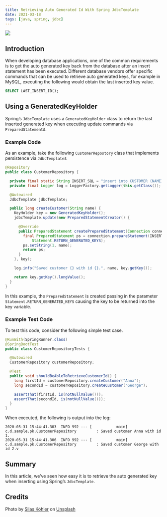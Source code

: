 ```yaml
---
title: Retrieving Auto Generated Id With Spring JdbcTemplate
date: 2021-03-18
tags: [java, spring, jdbc]
---
```


![](/images/keys.jpg)

## Introduction

When developing database applications, one of the common requirements is to get the auto generated key back from the database after an insert statement has been executed. Different database vendors offer specific commands that can be used to retrieve auto generated keys, for example in MySQL, executing the following would obtain the last inserted key value.

```sql
SELECT LAST_INSERT_ID();
```

<!-- more -->

## Using a GeneratedKeyHolder

Spring’s `JdbcTemplate` uses a `GeneratedKeyHolder` class to return the last inserted generated key when executing update commands via `PreparedStatement`s.

### Example Code

As an example, take the following `CustomerRepostory` class that implements persistence via `JdbcTemplate`s

```java
@Repository
public class CustomerRepository {

  private final static String INSERT_SQL = "insert into CUSTOMER (NAME) values (?)";
  private final Logger log = LoggerFactory.getLogger(this.getClass());

  @Autowired
  JdbcTemplate jdbcTemplate;

  public long createCustomer(String name) {
    KeyHolder key = new GeneratedKeyHolder();
    jdbcTemplate.update(new PreparedStatementCreator() {

      @Override
      public PreparedStatement createPreparedStatement(Connection connection) throws SQLException {
        final PreparedStatement ps = connection.prepareStatement(INSERT_SQL,
            Statement.RETURN_GENERATED_KEYS);
        ps.setString(1, name);
        return ps;
      }
    }, key);

    log.info("Saved customer {} with id {}.", name, key.getKey());

    return key.getKey().longValue();
  }
}
```

In this example, the `PreparedStatement` is created passing in the parameter `Statement.RETURN_GENERATED_KEYS` causing the key to be returned into the key variable.

### Example Test Code

To test this code, consider the following simple test case.

```java
@RunWith(SpringRunner.class)
@SpringBootTest
public class CustomerRepositoryTests {

  @Autowired
  CustomerRepository customerRepository;

  @Test
  public void shouldBeAbleToRetrieveCustomerId() {
    long firstId = customerRepository.createCustomer("Anna");
    long secondId = customerRepository.createCustomer("George");

    assertThat(firstId, is(notNullValue()));
    assertThat(secondId, is(notNullValue()));
  }
}
```

When executed, the following is output into the log:

```text
2020-05-31 15:44:41.303  INFO 992 --- [           main] c.d.sample.pk.CustomerRepository         : Saved customer Anna with id 1.
2020-05-31 15:44:41.306  INFO 992 --- [           main] c.d.sample.pk.CustomerRepository         : Saved customer George with id 2.v
```

## Summary

In this article, we’ve seen how easy it is to retrieve the auto generated key when inserting using Spring’s `JdbcTemplate`.

## Credits

Photo by <a href="https://unsplash.com/@silas_crioco?utm_source=unsplash&utm_medium=referral&utm_content=creditCopyText">Silas Köhler</a> on <a href="/s/photos/key?utm_source=unsplash&utm_medium=referral&utm_content=creditCopyText">Unsplash</a>

